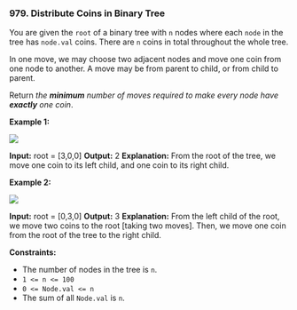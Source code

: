 ### 979\. Distribute Coins in Binary Tree

You are given the `root` of a binary tree with `n` nodes where each `node` in the tree has `node.val` coins. There are `n` coins in total throughout the whole tree.

In one move, we may choose two adjacent nodes and move one coin from one node to another. A move may be from parent to child, or from child to parent.

Return _the **minimum** number of moves required to make every node have **exactly** one coin_.

**Example 1:**

![](https://assets.leetcode.com/uploads/2019/01/18/tree1.png)

**Input:** root = \[3,0,0\]
**Output:** 2
**Explanation:** From the root of the tree, we move one coin to its left child, and one coin to its right child.

**Example 2:**

![](https://assets.leetcode.com/uploads/2019/01/18/tree2.png)

**Input:** root = \[0,3,0\]
**Output:** 3
**Explanation:** From the left child of the root, we move two coins to the root \[taking two moves\]. Then, we move one coin from the root of the tree to the right child.

**Constraints:**

*   The number of nodes in the tree is `n`.
*   `1 <= n <= 100`
*   `0 <= Node.val <= n`
*   The sum of all `Node.val` is `n`.
